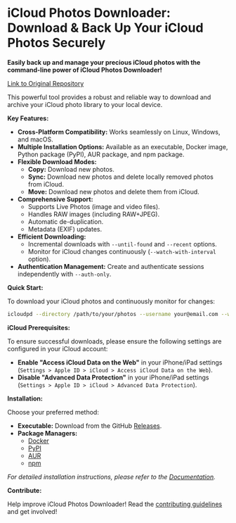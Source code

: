 # iCloud Photos Downloader: Download & Back Up Your iCloud Photos Securely

**Easily back up and manage your precious iCloud photos with the command-line power of iCloud Photos Downloader!**

[Link to Original Repository](https://github.com/icloud-photos-downloader/icloud_photos_downloader)

This powerful tool provides a robust and reliable way to download and archive your iCloud photo library to your local device.

**Key Features:**

*   **Cross-Platform Compatibility:** Works seamlessly on Linux, Windows, and macOS.
*   **Multiple Installation Options:** Available as an executable, Docker image, Python package (PyPI), AUR package, and npm package.
*   **Flexible Download Modes:**
    *   **Copy:** Download new photos.
    *   **Sync:** Download new photos and delete locally removed photos from iCloud.
    *   **Move:** Download new photos and delete them from iCloud.
*   **Comprehensive Support:**
    *   Supports Live Photos (image and video files).
    *   Handles RAW images (including RAW+JPEG).
    *   Automatic de-duplication.
    *   Metadata (EXIF) updates.
*   **Efficient Downloading:**
    *   Incremental downloads with `--until-found` and `--recent` options.
    *   Monitor for iCloud changes continuously (`--watch-with-interval` option).
*   **Authentication Management:** Create and authenticate sessions independently with `--auth-only`.

**Quick Start:**

To download your iCloud photos and continuously monitor for changes:

```bash
icloudpd --directory /path/to/your/photos --username your@email.com --watch-with-interval 3600
```

**iCloud Prerequisites:**

To ensure successful downloads, please ensure the following settings are configured in your iCloud account:

*   **Enable "Access iCloud Data on the Web"** in your iPhone/iPad settings (`Settings > Apple ID > iCloud > Access iCloud Data on the Web`).
*   **Disable "Advanced Data Protection"** in your iPhone/iPad settings (`Settings > Apple ID > iCloud > Advanced Data Protection`).

**Installation:**

Choose your preferred method:

*   **Executable:** Download from the GitHub [Releases](https://github.com/icloud-photos-downloader/icloud_photos_downloader/releases/tag/v1.30.0).
*   **Package Managers:**
    *   [Docker](https://icloud-photos-downloader.github.io/icloud_photos_downloader/install.html#docker)
    *   [PyPI](https://icloud-photos-downloader.github.io/icloud_photos_downloader/install.html#pypi)
    *   [AUR](https://icloud-photos-downloader.github.io/icloud_photos_downloader/install.html#aur)
    *   [npm](https://icloud-photos-downloader.github.io/icloud_photos_downloader/install.html#npm)

*For detailed installation instructions, please refer to the [Documentation](https://icloud-photos-downloader.github.io/icloud_photos_downloader/install.html).*

**Contribute:**

Help improve iCloud Photos Downloader!  Read the [contributing guidelines](CONTRIBUTING.md) and get involved!
